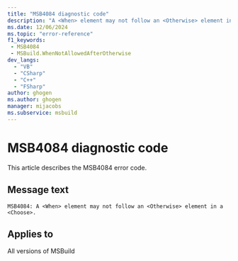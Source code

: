 ```yaml
---
title: "MSB4084 diagnostic code"
description: "A <When> element may not follow an <Otherwise> element in a <Choose>."
ms.date: 12/06/2024
ms.topic: "error-reference"
f1_keywords:
 - MSB4084
 - MSBuild.WhenNotAllowedAfterOtherwise
dev_langs:
  - "VB"
  - "CSharp"
  - "C++"
  - "FSharp"
author: ghogen
ms.author: ghogen
manager: mijacobs
ms.subservice: msbuild
---
```


# MSB4084 diagnostic code

<!-- :::ErrorDefinitionDescription::: -->
<!-- :::editable-content name="introDescription"::: -->
This article describes the MSB4084 error code.
<!-- :::editable-content-end::: -->

## Message text

`MSB4084: A <When> element may not follow an <Otherwise> element in a <Choose>.`

<!-- :::editable-content name="postOutputDescription"::: -->
<!--
{StrBegin="MSB4084: "}
-->
<!-- :::editable-content-end::: -->
<!-- :::ErrorDefinitionDescription-end::: -->

## Applies to

All versions of MSBuild
